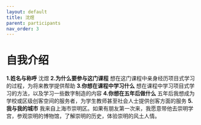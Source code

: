 ```yaml
---
layout: default
title: 沈煜
parent: participants
nav_order: 3
---
```


# 自我介绍
 **1.姓名与称呼**
沈煜
**2.为什么要参与这门课程**
想在这门课程中亲身经历项目式学习的过程，为将来教学提供帮助
**3.你想在课程中学习什么**
想在课程中学习项目式学习的方法，以及学习一些数字制造的内容
**4.你想在五年后做什么**
五年后我想成为学校或区级创客空间的服务者，为学生教师甚至社会人士提供创客方面的服务
**5.我与我的城市**
我来自上海市崇明区。如果有朋友第一次来，我愿意带他去崇明学宫，参观崇明的博物馆，了解崇明的历史，体验崇明的风土人情。
